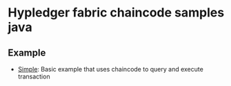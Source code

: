 # Hypledger fabric chaincode samples java

## Example
- [Simple](simple): Basic example that uses chaincode to query and execute transaction